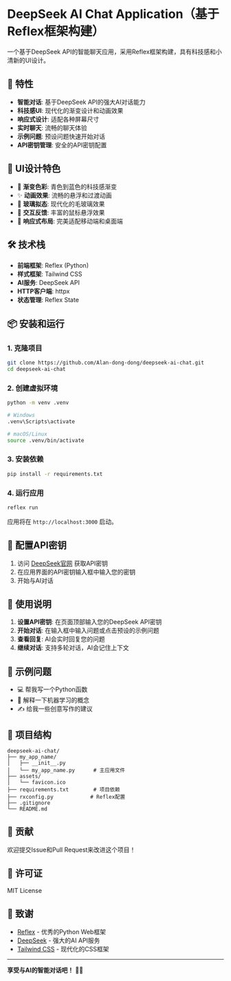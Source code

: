 # DeepSeek AI Chat Application（基于Reflex框架构建）

一个基于DeepSeek API的智能聊天应用，采用Reflex框架构建，具有科技感和小清新的UI设计。

## 🚀 特性

- **智能对话**: 基于DeepSeek API的强大AI对话能力
- **科技感UI**: 现代化的渐变设计和动画效果
- **响应式设计**: 适配各种屏幕尺寸
- **实时聊天**: 流畅的聊天体验
- **示例问题**: 预设问题快速开始对话
- **API密钥管理**: 安全的API密钥配置

## 🎨 UI设计特色

- 🌈 **渐变色彩**: 青色到蓝色的科技感渐变
- ✨ **动画效果**: 流畅的悬浮和过渡动画
- 🔮 **玻璃拟态**: 现代化的毛玻璃效果
- 🎯 **交互反馈**: 丰富的鼠标悬浮效果
- 📱 **响应式布局**: 完美适配移动端和桌面端

## 🛠️ 技术栈

- **前端框架**: Reflex (Python)
- **样式框架**: Tailwind CSS
- **AI服务**: DeepSeek API
- **HTTP客户端**: httpx
- **状态管理**: Reflex State

## 📦 安装和运行

### 1. 克隆项目

```bash
git clone https://github.com/Alan-dong-dong/deepseek-ai-chat.git
cd deepseek-ai-chat
```

### 2. 创建虚拟环境

```bash
python -m venv .venv

# Windows
.venv\Scripts\activate

# macOS/Linux
source .venv/bin/activate
```

### 3. 安装依赖

```bash
pip install -r requirements.txt
```

### 4. 运行应用

```bash
reflex run
```

应用将在 `http://localhost:3000` 启动。

## 🔑 配置API密钥

1. 访问 [DeepSeek官网](https://www.deepseek.com/) 获取API密钥
2. 在应用界面的API密钥输入框中输入您的密钥
3. 开始与AI对话

## 📝 使用说明

1. **设置API密钥**: 在页面顶部输入您的DeepSeek API密钥
2. **开始对话**: 在输入框中输入问题或点击预设的示例问题
3. **查看回复**: AI会实时回复您的问题
4. **继续对话**: 支持多轮对话，AI会记住上下文

## 🎯 示例问题

- 💻 帮我写一个Python函数
- 🧠 解释一下机器学习的概念
- ✍️ 给我一些创意写作的建议

## 📁 项目结构

```
deepseek-ai-chat/
├── my_app_name/
│   ├── __init__.py
│   └── my_app_name.py      # 主应用文件
├── assets/
│   └── favicon.ico
├── requirements.txt        # 项目依赖
├── rxconfig.py            # Reflex配置
├── .gitignore
└── README.md
```

## 🤝 贡献

欢迎提交Issue和Pull Request来改进这个项目！

## 📄 许可证

MIT License

## 🙏 致谢

- [Reflex](https://reflex.dev/) - 优秀的Python Web框架
- [DeepSeek](https://www.deepseek.com/) - 强大的AI API服务
- [Tailwind CSS](https://tailwindcss.com/) - 现代化的CSS框架

---

**享受与AI的智能对话吧！** 🤖✨
